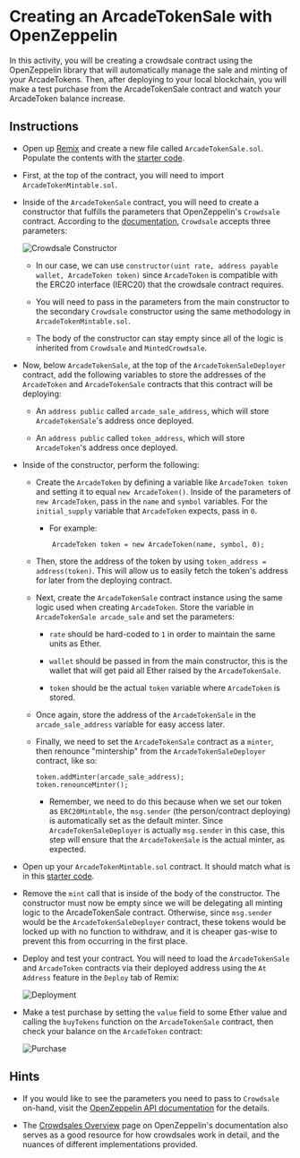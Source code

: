 # Creating an ArcadeTokenSale with OpenZeppelin

In this activity, you will be creating a crowdsale contract using the OpenZeppelin library that will automatically manage the sale and minting of your ArcadeTokens. Then, after deploying to your local blockchain, you will make a test purchase from the ArcadeTokenSale contract and watch your ArcadeToken balance increase.

## Instructions

* Open up [Remix](https://remix.ethereum.org) and create a new file called `ArcadeTokenSale.sol`. Populate the contents with the [starter code](Unsolved/ArcadeTokenSale.sol).

* First, at the top of the contract, you will need to import `ArcadeTokenMintable.sol`.

* Inside of the `ArcadeTokenSale` contract, you will need to create a constructor that fulfills the parameters that OpenZeppelin's `Crowdsale` contract. According to the [documentation](https://docs.openzeppelin.com/contracts/2.x/api/crowdsale#Crowdsale-constructor-uint256-address-payable-contract-IERC20-), `Crowdsale` accepts three parameters:

  ![Crowdsale Constructor](Images/oz-crowdsale-constructor.png)

  * In our case, we can use `constructor(uint rate, address payable wallet, ArcadeToken token)` since `ArcadeToken` is compatible with the ERC20 interface (IERC20) that the crowdsale contract requires.

  * You will need to pass in the parameters from the main constructor to the secondary `Crowdsale` constructor using the same methodology in `ArcadeTokenMintable.sol`.

  * The body of the constructor can stay empty since all of the logic is inherited from `Crowdsale` and `MintedCrowdsale`.

* Now, below `ArcadeTokenSale`, at the top of the `ArcadeTokenSaleDeployer` contract, add the following variables to store the addresses of the `ArcadeToken` and `ArcadeTokenSale` contracts that this contract will be deploying:

  * An `address public` called `arcade_sale_address`, which will store `ArcadeTokenSale`'s address once deployed.

  * An `address public` called `token_address`, which will store `ArcadeToken`'s address once deployed.

* Inside of the constructor, perform the following:

  * Create the `ArcadeToken` by defining a variable like `ArcadeToken token` and setting it to equal `new ArcadeToken()`. Inside of the parameters of `new ArcadeToken`, pass in the `name` and `symbol` variables. For the `initial_supply` variable that `ArcadeToken` expects, pass in `0`.

    * For example:

    ```solidity
        ArcadeToken token = new ArcadeToken(name, symbol, 0);
    ```

  * Then, store the address of the token by using `token_address = address(token)`. This will allow us to easily fetch the token's address for later from the deploying contract.

  * Next, create the `ArcadeTokenSale` contract instance using the same logic used when creating `ArcadeToken`. Store the variable in `ArcadeTokenSale arcade_sale` and set the parameters:

    * `rate` should be hard-coded to `1` in order to maintain the same units as Ether.

    * `wallet` should be passed in from the main constructor, this is the wallet that will get paid all Ether raised by the `ArcadeTokenSale`.

    * `token` should be the actual `token` variable where `ArcadeToken` is stored.

  * Once again, store the address of the `ArcadeTokenSale` in the `arcade_sale_address` variable for easy access later.

  * Finally, we need to set the `ArcadeTokenSale` contract as a `minter`, then renounce "mintership" from the `ArcadeTokenSaleDeployer` contract, like so:

    ```solidity
    token.addMinter(arcade_sale_address);
    token.renounceMinter();
    ```

    * Remember, we need to do this because when we set our token as `ERC20Mintable`, the `msg.sender` (the person/contract deploying) is automatically set as the default minter. Since `ArcadeTokenSaleDeployer` is actually `msg.sender` in this case, this step will ensure that the `ArcadeTokenSale` is the actual minter, as expected.

* Open up your `ArcadeTokenMintable.sol` contract. It should match what is in this [starter code](Unsolved/ArcadeTokenMintable.sol).

* Remove the `mint` call that is inside of the body of the constructor. The constructor must now be empty since we will be delegating all minting logic to the ArcadeTokenSale contract. Otherwise, since `msg.sender` would be the `ArcadeTokenSaleDeployer` contract, these tokens would be locked up with no function to withdraw, and it is cheaper gas-wise to prevent this from occurring in the first place.

* Deploy and test your contract. You will need to load the `ArcadeTokenSale` and `ArcadeToken` contracts via their deployed address using the `At Address` feature in the `Deploy` tab of Remix:

  ![Deployment](Images/deployment.gif)

* Make a test purchase by setting the `value` field to some Ether value and calling the `buyTokens` function on the `ArcadeTokenSale` contract, then check your balance on the `ArcadeToken` contract:

  ![Purchase](Images/purchase.gif)

## Hints

* If you would like to see the parameters you need to pass to `Crowdsale` on-hand, visit the [OpenZeppelin API documentation](https://docs.openzeppelin.com/contracts/2.x/api/crowdsale#_core) for the details.

* The [Crowdsales Overview](https://docs.openzeppelin.com/contracts/2.x/crowdsales) page on OpenZeppelin's documentation also serves as a good resource for how crowdsales work in detail, and the nuances of different implementations provided.
